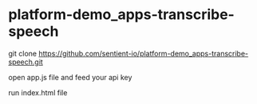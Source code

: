 # platform-demo_apps-transcribe-speech

git clone https://github.com/sentient-io/platform-demo_apps-transcribe-speech.git

open app.js file and feed your api key

run index.html file
